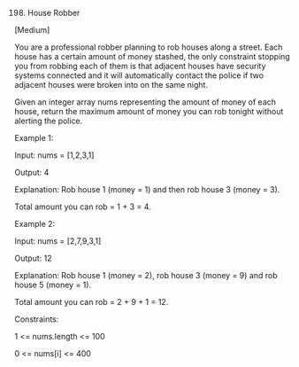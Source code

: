 198. House Robber

[Medium]

You are a professional robber planning to rob houses along a street. Each house has a certain amount of money stashed, the only constraint stopping you from robbing each of them is that adjacent houses have security systems connected and it will automatically contact the police if two adjacent houses were broken into on the same night.

Given an integer array nums representing the amount of money of each house, return the maximum amount of money you can rob tonight without alerting the police.

Example 1:

Input: nums = [1,2,3,1]

Output: 4

Explanation: Rob house 1 (money = 1) and then rob house 3 (money = 3).

Total amount you can rob = 1 + 3 = 4.

Example 2:

Input: nums = [2,7,9,3,1]

Output: 12

Explanation: Rob house 1 (money = 2), rob house 3 (money = 9) and rob house 5 (money = 1).

Total amount you can rob = 2 + 9 + 1 = 12.
 
Constraints:

1 <= nums.length <= 100

0 <= nums[i] <= 400